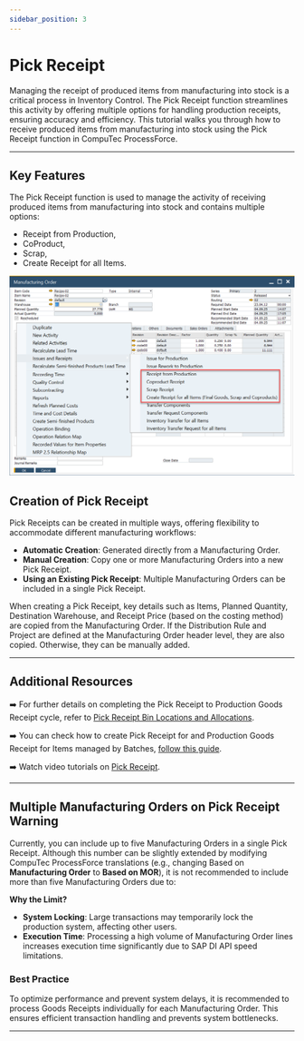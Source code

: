 ```yaml
---
sidebar_position: 3
---
```


# Pick Receipt

Managing the receipt of produced items from manufacturing into stock is a critical process in Inventory Control. The Pick Receipt function streamlines this activity by offering multiple options for handling production receipts, ensuring accuracy and efficiency. This tutorial walks you through how to receive produced items from manufacturing into stock using the Pick Receipt function in CompuTec ProcessForce.

---

## Key Features

The Pick Receipt function is used to manage the activity of receiving produced items from manufacturing into stock and contains multiple options:

- Receipt from Production,
- CoProduct,
- Scrap,
- Create Receipt for all Items.

![Receipt](./media/pick-receipt/receipt.webp)

## Creation of Pick Receipt

Pick Receipts can be created in multiple ways, offering flexibility to accommodate different manufacturing workflows:

- **Automatic Creation**: Generated directly from a Manufacturing Order.
- **Manual Creation**: Copy one or more Manufacturing Orders into a new Pick Receipt.
- **Using an Existing Pick Receipt**: Multiple Manufacturing Orders can be included in a single Pick Receipt.

When creating a Pick Receipt, key details such as Items, Planned Quantity, Destination Warehouse, and Receipt Price (based on the costing method) are copied from the Manufacturing Order. If the Distribution Rule and Project are defined at the Manufacturing Order header level, they are also copied. Otherwise, they can be manually added.

---

## Additional Resources

➡️ For further details on completing the Pick Receipt to Production Goods Receipt cycle, refer to [Pick Receipt Bin Locations and Allocations](../inventory/pick-receipt-bin-locations-and-allocations.md).

➡️ You can check how to create Pick Receipt for and Production Goods Receipt for Items managed by Batches, [follow this guide](../inventory/pick-receipt-for-batch-managed-items.md).

➡️ Watch video tutorials on [Pick Receipt](https://www.youtube.com/playlist?list=PLtT6kgaz5Ync9BW5iceuweMlSu9E2D7Y2).

---

## Multiple Manufacturing Orders on Pick Receipt Warning

Currently, you can include up to five Manufacturing Orders in a single Pick Receipt. Although this number can be slightly extended by modifying CompuTec ProcessForce translations (e.g., changing Based on **Manufacturing Order** to **Based on MOR**), it is not recommended to include more than five Manufacturing Orders due to:

**Why the Limit?**

- **System Locking**: Large transactions may temporarily lock the production system, affecting other users.
- **Execution Time**: Processing a high volume of Manufacturing Order lines increases execution time significantly due to SAP DI API speed limitations.

### Best Practice

To optimize performance and prevent system delays, it is recommended to process Goods Receipts individually for each Manufacturing Order. This ensures efficient transaction handling and prevents system bottlenecks.

---
